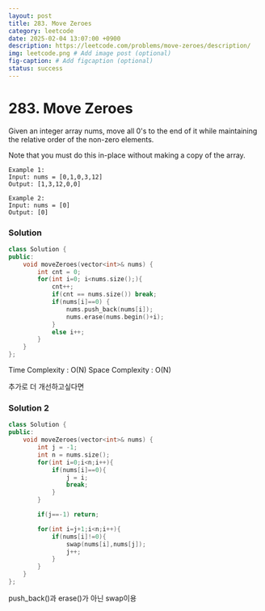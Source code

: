 ```yaml
---
layout: post
title: 283. Move Zeroes
category: leetcode
date: 2025-02-04 13:07:00 +0900
description: https://leetcode.com/problems/move-zeroes/description/
img: leetcode.png # Add image post (optional)
fig-caption: # Add figcaption (optional)
status: success
---
```



# 283. Move Zeroes


Given an integer array nums, move all 0's to the end of it while maintaining the relative order of the non-zero elements.

Note that you must do this in-place without making a copy of the array.

 
```
Example 1:
Input: nums = [0,1,0,3,12]
Output: [1,3,12,0,0]
```

```
Example 2:
Input: nums = [0]
Output: [0]
```

### Solution 
```cpp
class Solution {
public:
    void moveZeroes(vector<int>& nums) {
        int cnt = 0;
        for(int i=0; i<nums.size();){
            cnt++;
            if(cnt == nums.size()) break;
            if(nums[i]==0) {
                nums.push_back(nums[i]);
                nums.erase(nums.begin()+i);
            }
            else i++;
        }
    }
};
```

Time Complexity : O(N)
Space Complexity : O(N)

추가로 더 개선하고싶다면 

### Solution 2

```cpp
class Solution {
public:
    void moveZeroes(vector<int>& nums) {
        int j = -1;
        int n = nums.size();
        for(int i=0;i<n;i++){
            if(nums[i]==0){
                j = i;
                break;
            }
        }

        if(j==-1) return;

        for(int i=j+1;i<n;i++){
            if(nums[i]!=0){
                swap(nums[i],nums[j]);
                j++;
            }
        }
    }
};
```

push_back()과 erase()가 아닌 swap이용 
